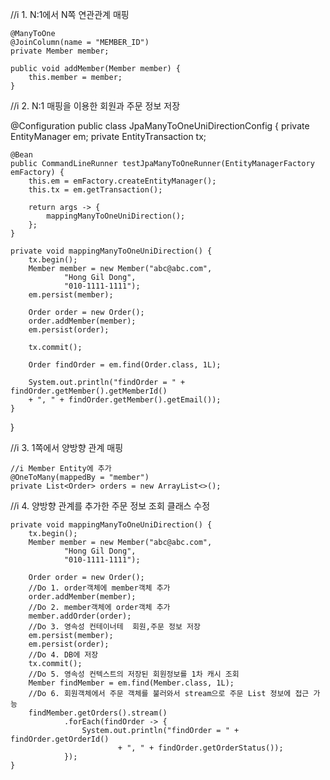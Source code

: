 //i 1. N:1에서 N쪽 연관관계 매핑

    @ManyToOne
    @JoinColumn(name = "MEMBER_ID")
    private Member member;

    public void addMember(Member member) {
        this.member = member;
    }

//i 2. N:1 매핑을 이용한 회원과 주문 정보 저장

@Configuration
public class JpaManyToOneUniDirectionConfig {
    private EntityManager em;
    private EntityTransaction tx;

    @Bean
    public CommandLineRunner testJpaManyToOneRunner(EntityManagerFactory emFactory) {
        this.em = emFactory.createEntityManager();
        this.tx = em.getTransaction();

        return args -> {
            mappingManyToOneUniDirection();
        };
    }

    private void mappingManyToOneUniDirection() {
        tx.begin();
        Member member = new Member("abc@abc.com",
                "Hong Gil Dong",
                "010-1111-1111");
        em.persist(member);

        Order order = new Order();
        order.addMember(member);
        em.persist(order);

        tx.commit();

        Order findOrder = em.find(Order.class, 1L);

        System.out.println("findOrder = " + findOrder.getMember().getMemberId()
        + ", " + findOrder.getMember().getEmail());
    }
}

//i 3. 1쪽에서 양방향 관계 매핑

    //i Member Entity에 추가
    @OneToMany(mappedBy = "member")
    private List<Order> orders = new ArrayList<>();


//i 4. 양방향 관계를 추가한 주문 정보 조회 클래스 수정

    private void mappingManyToOneUniDirection() {
        tx.begin();
        Member member = new Member("abc@abc.com",
                "Hong Gil Dong",
                "010-1111-1111");

        Order order = new Order();
        //Do 1. order객체에 member객체 추가
        order.addMember(member);
        //Do 2. member객체에 order객체 추가
        member.addOrder(order);
        //Do 3. 영속성 컨테이너테  회원,주문 정보 저장
        em.persist(member);
        em.persist(order);
        //Do 4. DB에 저장
        tx.commit();
        //Do 5. 영속성 컨텍스트의 저장된 회원정보를 1차 캐시 조회
        Member findMember = em.find(Member.class, 1L);
        //Do 6. 회원객체에서 주문 객체를 불러와서 stream으로 주문 List 정보에 접근 가능
        findMember.getOrders().stream()
                .forEach(findOrder -> {
                    System.out.println("findOrder = " + findOrder.getOrderId()
                            + ", " + findOrder.getOrderStatus());
                });
    }